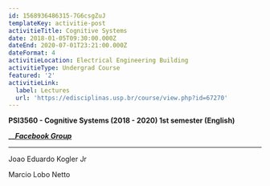 ```yaml
---
id: 1568936486315-7G6csgZuJ
templateKey: activitie-post
activitieTitle: Cognitive Systems
date: 2018-01-05T09:30:00.000Z
dateEnd: 2020-07-01T23:21:00.000Z
dateFormat: 4
activitieLocation: Electrical Engineering Building
activitieType: Undergrad Course
featured: '2'
activitieLink:
  label: Lectures
  url: 'https://edisciplinas.usp.br/course/view.php?id=67270'
---
```

**PSI3560 - Cognitive Systems (2018 - 2020)     1st semester   (English)**

**__**[_**Facebook Group**_](https://www.facebook.com/groups/399437180504975/)

- - -

Joao Eduardo Kogler Jr 

Marcio Lobo Netto
